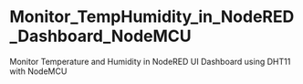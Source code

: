 # Monitor_TempHumidity_in_NodeRED_Dashboard_NodeMCU
Monitor Temperature and Humidity in NodeRED UI Dashboard using DHT11 with NodeMCU
